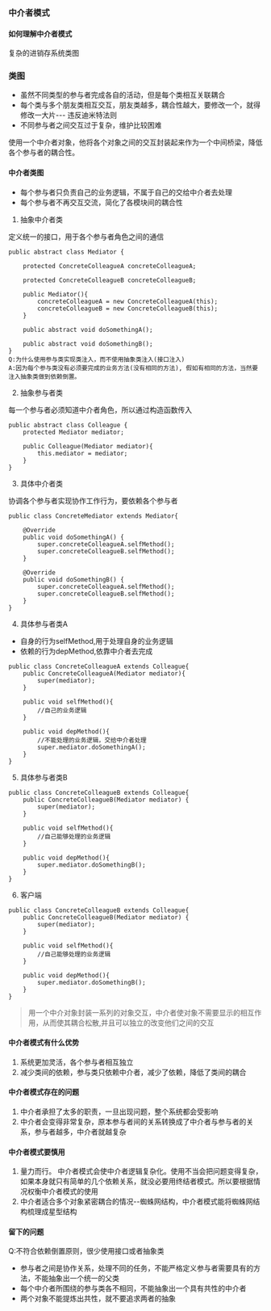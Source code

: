 ### 中介者模式

#### 如何理解中介者模式

复杂的进销存系统类图

### 类图

+ 虽然不同类型的参与者完成各自的活动，但是每个类相互关联耦合
+ 每个类与多个朋友类相互交互，朋友类越多，耦合性越大，要修改一个，就得修改一大片--- 违反迪米特法则
+ 不同参与者之间交互过于复杂，维护比较困难

使用一个中介者对象，他将各个对象之间的交互封装起来作为一个中间桥梁，降低各个参与者的耦合性。

#### 中介者类图

+ 每个参与者只负责自己的业务逻辑，不属于自己的交给中介者去处理
+ 每个参与者不再交互交流，简化了各模块间的耦合性

1. 抽象中介者类

定义统一的接口，用于各个参与者角色之间的通信
```
public abstract class Mediator {

    protected ConcreteColleagueA concreteColleagueA;

    protected ConcreteColleagueB concreteColleagueB;

    public Mediator(){
        concreteColleagueA = new ConcreteColleagueA(this);
        concreteColleagueB = new ConcreteColleagueB(this);
    }

    public abstract void doSomethingA();

    public abstract void doSomethingB();
}
Q:为什么使用参与类实现类注入，而不使用抽象类注入(接口注入)
A:因为每个参与类没有必须要完成的业务方法(没有相同的方法), 假如有相同的方法，当然要注入抽象类做到依赖倒置。

```
2. 抽象参与者类

每一个参与者必须知道中介者角色，所以通过构造函数传入
```
public abstract class Colleague {
    protected Mediator mediator;

    public Colleague(Mediator mediator){
        this.mediator = mediator;
    }
}
```
3. 具体中介者类

协调各个参与者实现协作工作行为，要依赖各个参与者

```
public class ConcreteMediator extends Mediator{

    @Override
    public void doSomethingA() {
        super.concreteColleagueA.selfMethod();
        super.concreteColleagueB.selfMethod();
    }

    @Override
    public void doSomethingB() {
        super.concreteColleagueA.selfMethod();
        super.concreteColleagueB.selfMethod();
    }
}
```
4. 具体参与者类A

+ 自身的行为selfMethod,用于处理自身的业务逻辑
+ 依赖的行为depMethod,依靠中介者去完成
```
public class ConcreteColleagueA extends Colleague{
    public ConcreteColleagueA(Mediator mediator){
        super(mediator);
    }

    public void selfMethod(){
        //自己的业务逻辑
    }

    public void depMethod(){
        //不能处理的业务逻辑，交给中介者处理
        super.mediator.doSomethingA();
    }
}
```
5. 具体参与者类B
```
public class ConcreteColleagueB extends Colleague{
    public ConcreteColleagueB(Mediator mediator) {
        super(mediator);
    }

    public void selfMethod(){
        //自己能够处理的业务逻辑
    }

    public void depMethod(){
        super.mediator.doSomethingB();
    }
}
```

6. 客户端
```
public class ConcreteColleagueB extends Colleague{
    public ConcreteColleagueB(Mediator mediator) {
        super(mediator);
    }

    public void selfMethod(){
        //自己能够处理的业务逻辑
    }

    public void depMethod(){
        super.mediator.doSomethingB();
    }
}
```

> 用一个中介对象封装一系列的对象交互，中介者使对象不需要显示的相互作用，从而使其耦合松散,并且可以独立的改变他们之间的交互

#### 中介者模式有什么优势
1. 系统更加灵活，各个参与者相互独立
2. 减少类间的依赖，参与类只依赖中介者，减少了依赖，降低了类间的耦合
#### 中介者模式存在的问题
1. 中介者承担了太多的职责，一旦出现问题，整个系统都会受影响
2. 中介者会变得非常复杂，原本参与者间的关系转换成了中介者与参与者的关系，参与者越多，中介者就越复杂

#### 中介者模式要慎用
1. 量力而行。 中介者模式会使中介者逻辑复杂化。使用不当会把问题变得复杂，如果本身就只有简单的几个依赖关系，就没必要用终结者模式。所以要根据情况权衡中介者模式的使用
2. 中介者适合多个对象紧密耦合的情况--蜘蛛网结构，中介者模式能将蜘蛛网结构梳理成星型结构

#### 留下的问题
Q:不符合依赖倒置原则，很少使用接口或者抽象类
+ 参与者之间是协作关系，处理不同的任务，不能严格定义参与者需要具有的方法，不能抽象出一个统一的父类
+ 每个中介者所围绕的参与类各不相同，不能抽象出一个具有共性的中介者
+ 两个对象不能提炼出共性，就不要追求两者的抽象





